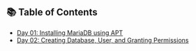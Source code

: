 ## 📚 Table of Contents

- [Day 01: Installing MariaDB using APT](./day-01-installation/README.md)
- [Day 02: Creating Database, User, and Granting Permissions](.day-02-database-user-permission/README.md)

